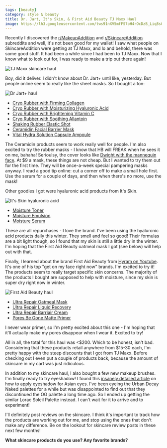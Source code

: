 ```yaml
---
tags: [beauty]
category: style & beauty
title: Dr. Jart, It's Skin, & First Aid Beauty TJ Maxx Haul
image: https://lh3.googleusercontent.com/tws91nXV5mfFS7oH4rOcDzB_Liq8sGqcEEUc0KW2G895RZwfA29c0gckvCyB_rAf4-jiFi9xdZiXNkrg2mAfuvsAKQQy69D4-zk4vt-p0BWQd_9mrxAUhgGiYxCKJam2dArUlkk-Y6LdDpY_iyxMNZoXZH8VDJqSiTI4Gek4c8KyFhSsuPk46tGZUm9M8MZwSDaPIDfevskCwsa9C_MLHqU3owiVT9iX7x2ZS7QLEVqbTViPt6C-E7cOHlD5WCHv9Y4MGuVlqAJ3SXl_9j4b5MnObpiWmZCOugKh_xqaUmHCUyBuEHhZSG-k2T4fXPADgZS_Qscre2UmbZUO4nEyd1CWubYXIdEg1a3xVzG9-Cpqsb8pUKSZzNakp0dIFxyddMYoK9IlIe41OSxET--n3S5TXuNdSTFA4LITZptwxKAUpjxUDM3gw23_xt96vVfGHzp2sbZHaJQnmo7GrmWCT4NLmf4eftfo0SCnyC6BarVTD5cPn5b5pfNXziIciauoDzEmEOYwSUvzDgRIHjzerpI9K6G9MmefW6N-H-PfmGsYmG95P3HC72mNHgN4QxiDi8LnWuFacM8U-wegc_CFTrxTglCI0m51KxcJT73GFcanB421S3v6p5k05Z6PakUllfEQh5FpOnVXPwWhsP9VWW1b2WWjtcDAxdxr18l30s-35RNpiVLbt2m5pGIRvhSqT7EQ_NDfwzGKdDI0pTaSZVWFKnEHPwxRT6HxCZxduWUwD6vdrbRwESYhmfJzaer49fLXCVl-o0a8sOWDFSE=w1372-h1029-no?authuser=0
---
```


Recently I discovered the [r/MakeupAddition](https://www.reddit.com/r/MakeupAddiction/) and [r/SkincareAddition](https://www.reddit.com/r/SkincareAddiction/) subreddits and well, it's not been good for my wallet! I saw what people on SkincareAddition were getting at TJ Maxx, and lo and behold, there was some good stuff. It had been a while since I had been to TJ Maxx. Now that I know what to look out for, I was ready to make a trip out there again!

![TJ Maxx skincare haul](https://lh3.googleusercontent.com/tws91nXV5mfFS7oH4rOcDzB_Liq8sGqcEEUc0KW2G895RZwfA29c0gckvCyB_rAf4-jiFi9xdZiXNkrg2mAfuvsAKQQy69D4-zk4vt-p0BWQd_9mrxAUhgGiYxCKJam2dArUlkk-Y6LdDpY_iyxMNZoXZH8VDJqSiTI4Gek4c8KyFhSsuPk46tGZUm9M8MZwSDaPIDfevskCwsa9C_MLHqU3owiVT9iX7x2ZS7QLEVqbTViPt6C-E7cOHlD5WCHv9Y4MGuVlqAJ3SXl_9j4b5MnObpiWmZCOugKh_xqaUmHCUyBuEHhZSG-k2T4fXPADgZS_Qscre2UmbZUO4nEyd1CWubYXIdEg1a3xVzG9-Cpqsb8pUKSZzNakp0dIFxyddMYoK9IlIe41OSxET--n3S5TXuNdSTFA4LITZptwxKAUpjxUDM3gw23_xt96vVfGHzp2sbZHaJQnmo7GrmWCT4NLmf4eftfo0SCnyC6BarVTD5cPn5b5pfNXziIciauoDzEmEOYwSUvzDgRIHjzerpI9K6G9MmefW6N-H-PfmGsYmG95P3HC72mNHgN4QxiDi8LnWuFacM8U-wegc_CFTrxTglCI0m51KxcJT73GFcanB421S3v6p5k05Z6PakUllfEQh5FpOnVXPwWhsP9VWW1b2WWjtcDAxdxr18l30s-35RNpiVLbt2m5pGIRvhSqT7EQ_NDfwzGKdDI0pTaSZVWFKnEHPwxRT6HxCZxduWUwD6vdrbRwESYhmfJzaer49fLXCVl-o0a8sOWDFSE=w1372-h1029-no?authuser=0)

Boy, did it deliver. I didn't know about Dr. Jart+ until like, yesterday. But people online seem to really like the sheet masks. So I bought a ton:

![Dr Jart+ haul](https://lh3.googleusercontent.com/SCF78uJXm6EEZbZzTM09yYKNf_74YHgedlcPJsoRq3dLhkvV8-edfRr-pUqerem-fIiOs1QPlZCGMz1QJCqIc8FbUkSKHnQCBkyETZkr-MbToqbkQbCzMo-S1fkMKBN9WFSKV0gyonKaoqafZaQZpaifv-8LM1M7hZQAh_YpNMdF627VrlZ2eN2-dqNh_6hrE1qJRuTY2mTVG2WWXst8_R3SiSc8ymNGIG424I8kVgI_X8ogZEcedvfXOhSJ6ZYIfu27un_zXPXGYr0BrnaLNOltbK1gUmyG396HYQ8-jZTugThk9BPfK1qdKpVOG-v5wxG3MRzBCvC-b8YGmfCAmbzJIm9F5qnLOG0hQqRN1N5P-giXBiNIQDrme-LEOCjoOJqsOD0FkmqLNIfYGU8OUe_BgKkf_YQPKe2WmieDZ1XHkDWn8GI7lk0J_QTOy7ecN800s7D8Z9EevPWJuwX9m5LjsJJd1j5h59hHOK5kPYo8qRTyglWbTL8GRrC8jTT_r9YVnQGldvMogkPOl-khrrwh5IKTMqyujQj_oBMac7pe5GcpcePruHoexMNBa0Ft8ScLUnryqWfGJVAHuRrkJ9xoon6SdPatJDGQW-6EAKkmnTDt3W5c64_Dmsjk1V0u90Gb51bnUeko46g0r6_lBIyDugCdPZKyeNI6G18HxMppIH3hRaAhWd8C75WqB2Mz9MuiyuR1Eux25MnR3y1WPr7xsYrgiinTyPYPmtqeFhU3a9MJXv8-lqHB1h900cnpPahFXUS3yp96mLLE7Ec=w1372-h1029-no?authuser=0)

- [Cryo Rubber with Firming Collagen](https://amzn.to/358ytYD)
- [Cryo Rubber with Moisturizing Hyaluronic Acid](https://amzn.to/33AxiRg)
- [Cryo Rubber with Brightening Vitamin C](https://amzn.to/3H3tSUO)
- [Cryo Rubber with Soothing Allantoin](https://amzn.to/36dirNp)
- [Shaking Rubber Elastic Shot](https://amzn.to/3gZoibu)
- [Ceramidin Facial Barrier Mask](https://amzn.to/3H2LnEs)
- [Vital Hydra Solution Capsule Ampoule](https://amzn.to/3s3pLnw)

The Ceramidin products seem to work really well for people. I'm also excited to try the rubber masks - I know that HB will FREAK when he sees it on me, bahaha! Serioulsy, the cover looks like [Dwight with the mannequin face](https://i.imgur.com/qqfqTZh.jpeg). At $9 a mask, these things are not cheap. But I wanted to try them out for the first time. They will be once-a-week special pampering masks anyway. I read a good tip online: cut a corner off to make a small hole first. Use the serum for a couple of days, and then when there's no more, use the mask!

Other goodies I got were hyaluronic acid products from It's Skin.

![It's Skin hyaluronic acid](https://lh3.googleusercontent.com/WL80DZXdgthwwKRmA4pb6vCqHEoz9fKkHXNJLZmK4STUUl2OMq8r-ONlMaJvQ1n2ykDAiJeGGzrMUguXRpAeTvlZRd3_1JEOdBKFE4-DHmAiVaceUlQQLxKJMCzFAJhEleuVixmCpl-uyfjEuEn7Us8hbAMDnrefA78PcRvEPYN5BFOI3RFnnj8UR5BZ5-2Sw21qzclw3z_2HS_ozVjlPH0yNHn-DKdfB_ULIbc49HLF0uf4Ozkrk9IgEghxPLHUfqVd42jaCVu1Z-6mkfIjYNpHQWrwAQ8Y2m0TkOIQqXyGvGT2cWzRwKRu-ztoMxsbgxp_oGHppN8pYNDpQ4EovdOWXo4SHBkPUZRklrdLPD9aqN3xEftcga9ZZHa438Cgiy--tWXBk0o3YaXSBsS9JeNPzlwZ86Vf6hkKP9EZm6QAt_C_HQfS0TdYeaIKVf14Gl4b_1rrMEmrk87MuAgfrD63T7KooWkctwJLV3qGTIrxGXhnIIUKFMQMQsUCvtaYG7hSvfLVCpbYcX3glOkm6GJYT28AY5RCPLOyh03A1XDJ2F3ghvYJ8MEKa_rUUE1wSoMdyH2VOfZo4IlfSBV4qqKQesnxnnB_XhgVhVfRnear3mu_4-ROv4cbw8ZkS9eHlL0-YC2mcomUIQNabz5FYtdpSkmZkdJU_g9zcgDFv0istiX482_CrIosFiK19R9UUNix-MTFgjxGGe90xZzaacgHhwdR-42h9Fpr_Us6AiVuaNdEIZOpUEKhUODRB2q5Ar7Mr4LeeYumpCJ5KiM=w1372-h1029-no?authuser=0)

- [Moisture Toner](https://amzn.to/3h2SGBu)
- [Moisture Emulsion](https://amzn.to/3gZhZVa)
- [Moisture Serum](https://amzn.to/3Ia7PNG)

These are all repurchases - I love the brand. I've been using the hyaluronic acid products daily this winter. They smell and feel so good! Their formulas are a bit light though, so I found that my skin is still a little dry in the winter. I'm hoping that the First Aid Beauty oatmeal mask I got (see below) will help out with that.

Finally, I learned about the brand First Aid Beauty from [Hyram on Youtube](https://www.youtube.com/watch?v=LBdbWiq5NrQ&t=904s). It's one of his top "get on my face right now" brands. I'm excited to try it! The products seem to really target specific skin concerns. The majority of the products I bought are supposed to help with moisture, since my skin is super dry right now in winter.

![First Aid Beauty haul](https://lh3.googleusercontent.com/phWKpNKCkMps8-cEFcRd_H2AM__5TYaN8gsukd9sjc3vNQDwFYkoC8HJTJjwLaidPwJKP9m9eSVhd0TjSn5oKVKjaC55iXXD_V17zRZtyx--kBG-kz6ixT9K2w10kWFJmEO4gSGZRn3Tx1zgxTsZ4E4MQc57HjEKlydfpZLXHtP5zf9MkLUx4QmkWRH9okE3HZ_KtoSbNsxlFIFYC8O_A1Z06HEV8cw1ZNtqFAH8OIcdnHaP6WCVfgSPhuqzrV_qipAl-dFn5YTB_b5IwylaTHtJvP4Oh188lDu6okZtAFGNfjMhYWWwif4I-HlXYgdDz6MVPC2NFKrZAsA68hGRqBv80q85DP1ebj_jrW4c2j0z1Z1Egrhl3qOtOU0_pq_I_NwH9ixUIEzNcWuAzgKDkoPnbQoOJ-twMDzBCA0oTShYj9wakjtPi7xuSBPSjwD6iXY0AKdemWggFfND88dY1lsvJnPh2U_o_o0vRRSd2gTp4My8c6g8XhrBgjQIZnBEFnQGhdvLTgNPsatzH2-T2eF8yYKu-K0djuRlt4UOd9ZI1sUNVXxD7RyCCjFQWRyZGAsenW3buqrcfcSRPk1QlfH8RXuU-BBMa_G1Tr8QAl0WGbCuWapF5UwPF_lzn7XkX7t4LxVHaJO7mQUvJFgz0F8s1JqhqnqZJjpPne-Qe8fwuO3QJtyHh2lOX0xbSNJcNzrG0YoFtRZRbL7I7QdcS2oBX3qabsyXE-0nH61sTsNAzZeH1n1onmdnsHyJaB4RXOydRdGyhXjYPMBkGuA=w1372-h1029-no?authuser=0)

- [Ultra Repair Oatmeal Mask](https://amzn.to/3GVj2A8)
- [Ultra Repair Liquid Recovery](https://amzn.to/3gWKSRR)
- [Ultra Repair Barriair Cream](https://amzn.to/3rYYPoS)
- [Pores Be Gone Matte Primer](https://amzn.to/3sanQ0x)

I never wear primer, so I'm pretty excited about this one - I'm hoping that it'll actually make my pores disappear when I wear it. Excited to try!

All in all, the total for this haul was <$200. Which to be honest, isn't bad. Considering that these products retail anywhere from $15-30 each, I'm pretty happy with the steep discounts that I got from TJ Maxx. Before checking out I even put a couple of products back, because the amount of skincare in my cart was just ridiculous.

In addition to my skincare haul, I also bought a few new makeup brushes. I'm finally ready to try eyeshadow! I found this [insanely detailed article](https://www.bforbunbun.com/eyeshadow-tutorial-for-asian-eyes-part-1-where-to-apply-eyeshadow/) on how to apply eyeshadow for Asian eyes. I've been eyeing the Urban Decay Naked palettes for a while but was disappointed to find out that they discontinued the OG palette a long time ago. So I ended up getting the similar Lorac Soleil Palette instead. I can't wait for it to arrive and to experiment!

I'll definitely post reviews on the skincare. I think it's important to track how the products are working out for me, and stop using the ones that don't make any difference. Be on the lookout for skincare review posts in these next few months!

**What skincare products do you use? Any favorite brands?**